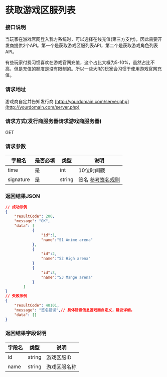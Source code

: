 # 获取游戏区服列表

### 接口说明

当玩家在游戏官网登入我方系统时，可以选择在线充值(第三方支付)，因此需要开发商提供2个API。第一个是获取游戏区服列表API，第二个是获取游戏角色列表API。

有些玩家付费习惯喜欢在游戏官网充值，这个占比大概为5-10%，虽然占比不高，但是充值的额度是没有限制的。所以一些大R的玩家会习惯于使用游戏官网充值。

### 请求地址

游戏商自定并告知发行商 [http://yourdomain.com/server.php](http://yourdomain.com/server.php)

### 请求方式(发行商服务器请求游戏商服务器)

GET

### 请求参数

|字段名|是否必填|类型|说明|
|---|---|---|---|
|time|是|int|10位时间戳|
|signature|是|string|签名 [参考签名规则](server-api-overview.md#签名规则)|

### 返回结果JSON

```json
// 成功示例
{
    "resultCode": 200,
    "message": "OK",
    "data": [
            {
                "id":1,
                "name":"S1 Anime arena"
            },
            {
                "id":2,
                "name":"S2 High arena"
            }
            {
                "id":3,
                "name":"S3 Mange arena"
            }
        ]
}
// 失败示例
{
    "resultCode": 40101,
    "message": "签名错误",// 具体错误信息游戏商自定义，建议详细。
    "data": []
}
```

### 返回结果字段说明

|字段名|类型|说明|
|---|---|---|
|id|string|游戏区服ID|
|name|string|游戏区服名称|
